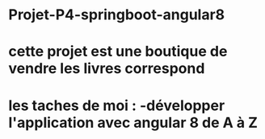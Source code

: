 # Projet-P4-springboot-angular8
# cette projet est une boutique de vendre les livres correspond 
# les taches de moi : -développer l'application avec angular 8 de A à Z
